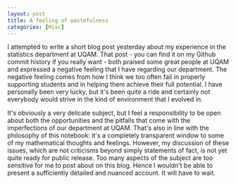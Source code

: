 ```yaml
---
layout: post
title: A feeling of wastefulness
categories: [Misc]
---
```


I attempted to write a short blog post yesterday about my experience in the statistics department at UQAM. That post - you can find it on my Github commit history if you really want - both praised some great people at UQAM and expressed a negative feeling that I have regarding our department. The negative feeling comes from how I think we too often fail in properly supporting students and in helping them achieve their full potential. I have personally been very lucky, but it's been quite a ride and certainly not everybody would strive in the kind of environment that I evolved in.

<!--more-->

It's obviously a very delicate subject, but I feel a responsibility to be open about both the opportunities and the pitfalls that come with the imperfections of our department at UQAM. That's also in line with the philosophy of this notebook: it's a completely transparent window to some of my mathematical thoughts and feelings. However, my discussion of these issues, which are not criticisms beyond simply statements of fact, is not yet quite ready for public release. Too many aspects of the subject are too sensitive for me to post about on this blog. Hence I wouldn't be able to present a sufficiently detailed and nuanced account. It will have to wait.